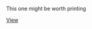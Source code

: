 This one might be worth printing

[View](https://cad.onshape.com/documents/1616bde745e05690bd2f50e3/w/f603a4efa7320437acad7441/e/d3c72be522508f10a3753235)
